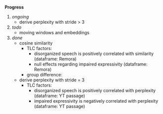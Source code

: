**Progress**

1. _ongoing_
    - derive perplexity with stride > 3
2. _todo_
    - moving windows and embeddings
3. _done_
    - cosine similarity
        -  TLC factors: 
            -  disorganized speech is positively correlated with similarity (dataframe: Remora)
            -  null effects regarding impaired expressivity (dataframe: Remora)
        -  group difference:
    - derive perplexity with stride = 3
        - TLC factors: 
            - disorganized speech is positively correlated with perplexity (dataframe: YT passage)
            - impaired expressivity is negatively correlated with perplexity (dataframe: YT passage)

